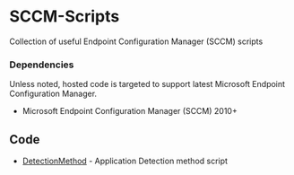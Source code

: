 # SCCM-Scripts
Collection of useful Endpoint Configuration Manager (SCCM) scripts

### Dependencies
Unless noted, hosted code is targeted to support latest Microsoft Endpoint Configuration Manager.
* Microsoft Endpoint Configuration Manager (SCCM) 2010+

## Code 

* [DetectionMethod](https://github.com/C-Payton/SCCM-Scripts/tree/main/DetectionMethod) - Application Detection method script

